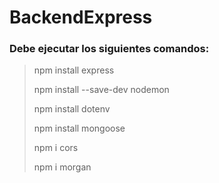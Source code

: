 # BackendExpress

### Debe ejecutar los siguientes comandos:
>npm install express
>
>npm install --save-dev nodemon
>
>npm install dotenv
>
>npm install mongoose
>
>npm i cors
>
>npm i morgan